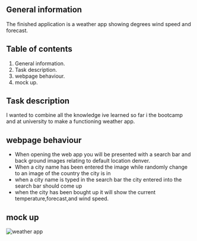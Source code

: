 ## General information
The finished application is a weather app showing degrees wind speed and forecast.

## Table of contents
1. General information.
2. Task description.
3. webpage behaviour.
4. mock up.
## Task description
I wanted to combine all the knowledge ive learned so far i the bootcamp and at university to make a functioning weather app.


## webpage behaviour
* When opening the web app you will be presented with a search bar and back ground images relating to default location denver.
* When a city name has been entered the image while randomly change to an image of the country the city is in
* when a city name is typed in the search bar the city entered into the search bar should come up
* when the city has been bought up it will show the current temperature,forecast,and wind speed.

## mock up 
![weather app](https://user-images.githubusercontent.com/82131650/123513442-a2ee4d00-d6d0-11eb-989c-e12f3ca9a915.png)

